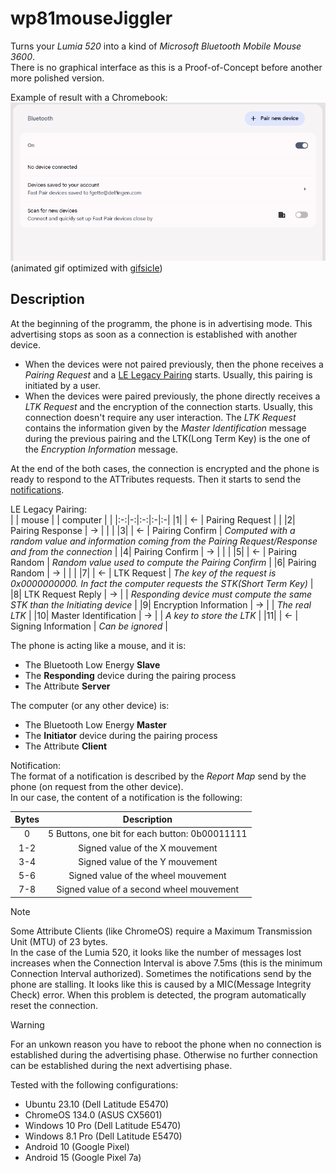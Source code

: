 # wp81mouseJiggler
Turns your _Lumia 520_ into a kind of _Microsoft Bluetooth Mobile Mouse 3600_.  
There is no graphical interface as this is a Proof-of-Concept before another more polished version.  

Example of result with a Chromebook:   
![video capture ChromeOS](lumiaMouse520_chromeos.gif)  
(animated gif optimized with [gifsicle](https://github.com/kohler/gifsicle))  

## Description

At the beginning of the programm, the phone is in advertising mode. 
This advertising stops as soon as a connection is established with another device.  
- When the devices were not paired previously, then the phone receives a _Pairing Request_ and a [LE Legacy Pairing](#le-legacy-pairing) starts. Usually, this pairing is initiated by a user.   
- When the devices were paired previously, the phone directly receives a _LTK Request_ and the encryption of the connection starts. Usually, this connection doesn't require any user interaction. The _LTK Request_ contains the information given by the _Master Identification_ message during the previous pairing and the LTK(Long Term Key) is the one of the _Encryption Information_ message.  
  
At the end of the both cases, the connection is encrypted and the phone is ready to respond to the ATTributes requests. Then it starts to send the [notifications](#notification).   

<a name="le-legacy-pairing">LE Legacy Pairing:</a>  
| | mouse | | computer | |
|:-:|-:|:-:|:-|:-|
|1| | <- | Pairing Request | |
|2| Pairing Response | -> | | |
|3| | <- | Pairing Confirm | _Computed with a random value and information coming from the Pairing Request/Response and from the connection_ |
|4| Pairing Confirm | -> | | |
|5| | <- | Pairing Random | _Random value used to compute the Pairing Confirm_ |
|6| Pairing Random | -> | | |
|7| | <- | LTK Request | _The key of the request is 0x0000000000. In fact the computer requests the STK(Short Term Key)_ |
|8| LTK Request Reply | -> | | _Responding device must compute the same STK than the Initiating device_ |
|9| Encryption Information | -> | | _The real LTK_ |
|10| Master Identification | -> | | _A key to store the LTK_ |
|11| | <- | Signing Information | _Can be ignored_ |

The phone is acting like a mouse, and it is:  
- The Bluetooth Low Energy **Slave**
- The **Responding** device during the pairing process
- The Attribute **Server**

The computer (or any other device) is:  
- The Bluetooth Low Energy **Master**
- The **Initiator** device during the pairing process
- The Attribute **Client**

<a name="notification">Notification:</a>  
The format of a notification is described by the _Report Map_ send by the phone (on request from the other device).  
In our case, the content of a notification is the following:  

| Bytes | Description | 
|:-:|:-:|
|0| 5 Buttons, one bit for each button: 0b00011111 |
|1-2| Signed value of the X mouvement |
|3-4| Signed value of the Y mouvement |
|5-6| Signed value of the wheel mouvement |
|7-8| Signed value of a second wheel mouvement |

>[!NOTE]
>Some Attribute Clients (like ChromeOS) require a Maximum Transmission Unit (MTU) of 23 bytes.  
>In the case of the Lumia 520, it looks like the number of messages lost increases when the Connection Interval is above 7.5ms (this is the minimum Connection Interval authorized).
>Sometimes the notifications send by the phone are stalling. It looks like this is caused by a MIC(Message Integrity Check) error. When this problem is detected, the program automatically reset the connection.

>[!WARNING]
>For an unkown reason you have to reboot the phone when no connection is established during the advertising phase. Otherwise no further connection can be established during the next advertising phase.

Tested with the following configurations:
- Ubuntu 23.10 (Dell Latitude E5470)
- ChromeOS 134.0 (ASUS CX5601)
- Windows 10 Pro (Dell Latitude E5470)
- Windows 8.1 Pro (Dell Latitude E5470)
- Android 10 (Google Pixel)
- Android 15 (Google Pixel 7a)

